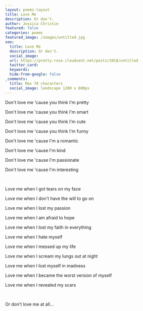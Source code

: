 ```yaml
---
layout: poems-layout
title: Love Me
description: Or don't.
author: Jessica Christie
featured: false
categories: poems
featured_image: /images/untitled.jpg
seo:
  title: Love Me
  description: Or don't.
  social_image:
  url: https://pretty-rose.cloudvent.net/posts/2018/untitled
  twitter_card:
  keywords:
  hide-from-google: false
_comments:
  title: Max 70 characters
  social_image: landscape 1200 x 600px
---
```

Don't love me 'cause you think I'm pretty

Don't love me 'cause you think I'm smart

Don't love me 'cause you think I'm cute

Don't love me 'cause you think I'm funny

Don't love me 'cause I'm a romantic

Don't love me 'cause I'm kind

Don't love me 'cause I'm passionate

Don't love me 'cause I'm interesting

&nbsp;

Love me when I got tears on my face

Love me when I don't have the will to go on

Love me when I lost my passion

Love me when I am afraid to hope

Love me when I lost my faith in everything

Love me when I hate myself

Love me when I messed up my life

Love me when I scream my lungs out at night

Love me when I lost myself in madness

Love me when I became the worst version of myself

Love me when I revealed my scars

&nbsp;

Or don't love me at all...

&nbsp;
